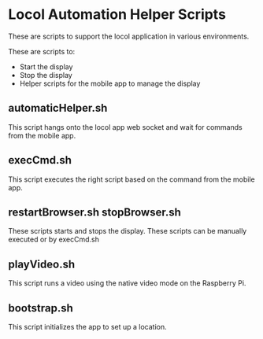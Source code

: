 Locol Automation Helper Scripts
============

These are scripts to support the locol application in various environments.

These are scripts to:
* Start the display
* Stop the display
* Helper scripts for the mobile app to manage the display


automaticHelper.sh
---
This script hangs onto the locol app web socket and wait for commands from the mobile app.

execCmd.sh
---
This script executes the right script based on the command from the mobile app.

restartBrowser.sh stopBrowser.sh
---
These scripts starts and stops the display. These scripts can be manually executed or by execCmd.sh

playVideo.sh
---
This script runs a video using the native video mode on the Raspberry Pi.

bootstrap.sh
---
This script initializes the app to set up a location.